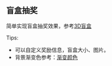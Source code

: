 <h2>盲盒抽奖</h2>

简单实现盲盒抽奖效果，参考[3D盲盒](https://github.com/lbb00/3d-blind-box)

Tips:
+ 可以自定义奖励信息，盲盒大小、图片。
+ 背景渐变色参考：[渐变颜色](https://color.oulu.me/deta3.html)
